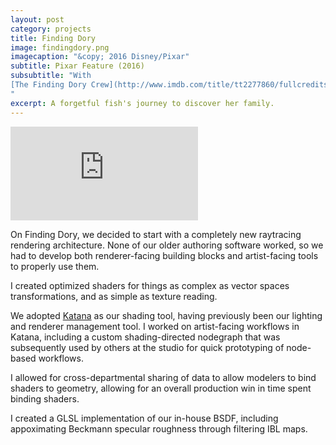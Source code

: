 ```yaml
---
layout: post
category: projects
title: Finding Dory
image: findingdory.png
imagecaption: "&copy; 2016 Disney/Pixar"
subtitle: Pixar Feature (2016)
subsubtitle: "With 
[The Finding Dory Crew](http://www.imdb.com/title/tt2277860/fullcredits)
"
excerpt: A forgetful fish's journey to discover her family.
---
```

<iframe class="video"
  src="https://www.youtube.com/embed/3JNLwlcPBPI?autoplay=1&loop=1&playlist=3JNLwlcPBPI"
  frameborder="0"
  allowfullscreen></iframe>

On Finding Dory, we decided to start with a completely new raytracing rendering
architecture. None of our older authoring software worked, so we had to
develop both renderer-facing building blocks and artist-facing tools to
properly use them.

I created optimized shaders for things as complex as vector spaces
transformations, and as simple as texture reading.

We adopted [Katana](https://www.thefoundry.co.uk/products/katana/) as our 
shading tool, having previously been our lighting and renderer management tool.
I worked on artist-facing workflows in Katana, including a custom
shading-directed nodegraph that was subsequently used by others at the studio
for quick prototyping of node-based workflows.

I allowed for cross-departmental sharing of data to allow modelers to bind
shaders to geometry, allowing for an overall production win in time spent
binding shaders.

I created a GLSL implementation of our in-house BSDF, including appoximating
Beckmann specular roughness through filtering IBL maps.

